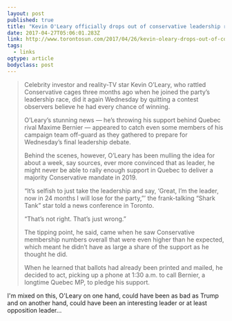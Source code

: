 ```yaml
---
layout: post 
published: true 
title: "Kevin O'Leary officially drops out of conservative leadership race" 
date: 2017-04-27T05:06:01.283Z 
link: http://www.torontosun.com/2017/04/26/kevin-oleary-drops-out-of-conservative-leadership-race-report
tags:
  - links
ogtype: article 
bodyclass: post 
---
```


>  Celebrity investor and reality-TV star Kevin O’Leary, who rattled Conservative cages three months ago when he joined the party’s leadership race, did it again Wednesday by quitting a contest observers believe he had every chance of winning.
> 
> O’Leary’s stunning news — he’s throwing his support behind Quebec rival Maxime Bernier — appeared to catch even some members of his campaign team off-guard as they gathered to prepare for Wednesday’s final leadership debate.
> 
> Behind the scenes, however, O’Leary has been mulling the idea for about a week, say sources, ever more convinced that as leader, he might never be able to rally enough support in Quebec to deliver a majority Conservative mandate in 2019.
> 
> “It’s selfish to just take the leadership and say, ‘Great, I’m the leader, now in 24 months I will lose for the party,”’ the frank-talking “Shark Tank” star told a news conference in Toronto.
> 
> “That’s not right. That’s just wrong.”
> 
> The tipping point, he said, came when he saw Conservative membership numbers overall that were even higher than he expected, which meant he didn’t have as large a share of the support as he thought he did.
> 
> When he learned that ballots had already been printed and mailed, he decided to act, picking up a phone at 1:30 a.m. to call Bernier, a longtime Quebec MP, to pledge his support.

I'm mixed on this, O'Leary on one hand, could have been as bad as Trump and on another hand, could have been an interesting leader or at least opposition leader...
